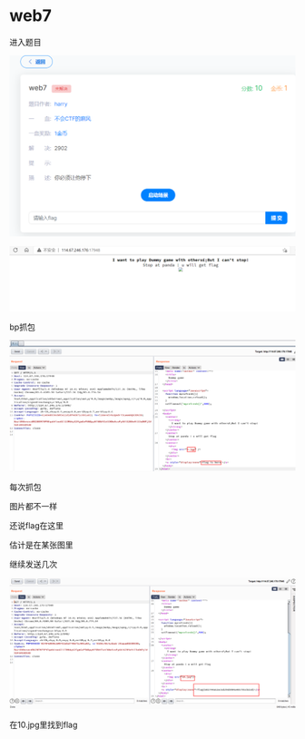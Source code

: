 # web7

进入题目

![image-20210316172408959](../../../image/bugku/image-20210316172408959.png)

![image-20210316172454915](../../../image/bugku/image-20210316172454915.png)

bp抓包

![image-20210316172646046](../../../image/bugku/image-20210316172646046.png)

每次抓包

图片都不一样

还说flag在这里

估计是在某张图里

继续发送几次

![image-20210316172751246](../../../image/bugku/image-20210316172751246.png)

在10.jpg里找到flag

